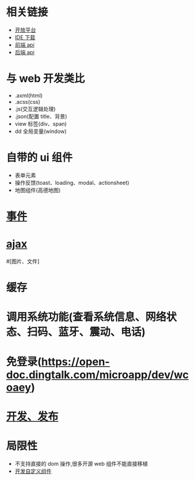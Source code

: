 # 相关链接

- [开放平台](https://open-doc.dingtalk.com/microapp/isv)
- [IDE 下载](https://open-doc.dingtalk.com/microapp/kn6zg7)
- [前端 api](https://open-doc.dingtalk.com/microapp/dev)
- [后端 api](https://open-doc.dingtalk.com/microapp/serverapi3)

# 与 web 开发类比

- .axml(html)
- .acss(css)
- .js(交互逻辑处理)
- .json(配置 title、背景)
- view 标签(div、span)
- dd 全局变量(window)

# 自带的 ui 组件

- 表单元素
- 操作反馈(toast、loading、modal、actionsheet)
- 地图组件(高德地图)

# [事件](https://open-doc.dingtalk.com/microapp/dev/events)

# [ajax](https://open-doc.dingtalk.com/microapp/dev/httprequest)

#[图片、文件]

# 缓存

# 调用系统功能(查看系统信息、网络状态、扫码、蓝牙、震动、电话)

# 免登录(https://open-doc.dingtalk.com/microapp/dev/wcoaey)

# [开发、发布](https://oa.dingtalk.com/#/login)

# 局限性

- 不支持直接的 dom 操作,很多开源 web 组件不能直接移植
- [开发自定义组件](https://open-doc.dingtalk.com/microapp/dev/custom-component-overview)
